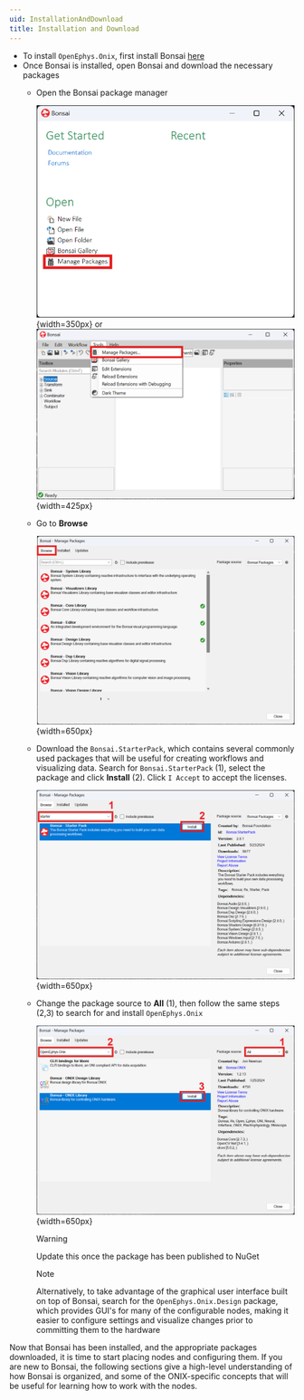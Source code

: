```yaml
---
uid: InstallationAndDownload
title: Installation and Download
---
```


* To install `OpenEphys.Onix`, first install Bonsai [here](https://bonsai-rx.org/docs/articles/installation.html)
* Once Bonsai is installed, open Bonsai and download the necessary packages
    * Open the Bonsai package manager
        
        ![Package manager from splash page](../images/bonsai-splash-page-package-manager-highlight.png){width=350px} or ![Package manager from editor](../images/bonsai-editor-package-manager-highlight.png){width=425px}
    * Go to **Browse**
        
        ![Browse the package manager](../images/bonsai-package-manager-browse.png){width=650px}
    * Download the `Bonsai.StarterPack`, which contains several commonly used packages that will be useful for creating workflows and visualizing data. Search for `Bonsai.StarterPack` (1), select the package and click **Install** (2). Click `I Accept` to accept the licenses.
        
        ![Search for Bonsai.StarterPack and install it](../images/bonsai-package-manager-starterpack.png){width=650px}

    * Change the package source to **All** (1), then follow the same steps (2,3) to search for and install `OpenEphys.Onix`

        ![Search for OpenEphys.Onix and install it](../images/bonsai-package-manager-openephys.onix.png){width=650px}

        > [!Warning]
        > Update this once the package has been published to NuGet

        > [!Note]
        > Alternatively, to take advantage of the graphical user interface built on top of Bonsai, search for the `OpenEphys.Onix.Design` package, which provides GUI's for many of the configurable nodes, making it easier to configure settings and visualize changes prior to committing them to the hardware

Now that Bonsai has been installed, and the appropriate packages downloaded, it is time to start placing nodes and configuring them. If you are new to Bonsai, the following sections give a high-level understanding of how Bonsai is organized, and some of the ONIX-specific concepts that will be useful for learning how to work with the nodes.
